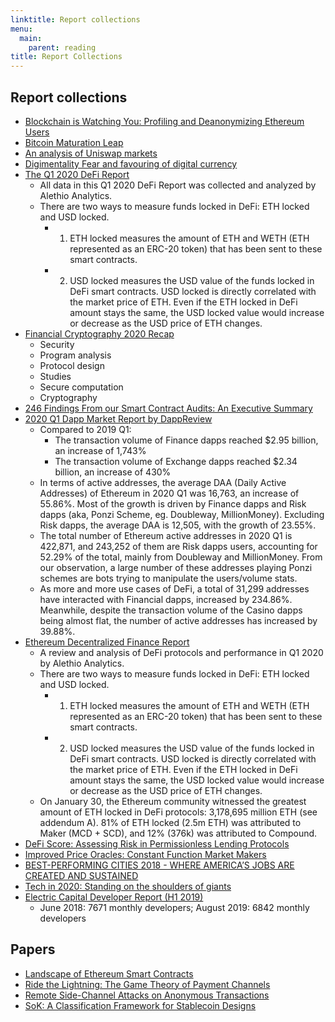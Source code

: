 ```yaml
---
linktitle: Report collections
menu:
  main:
    parent: reading
title: Report Collections
---
```


## Report collections

- [Blockchain is Watching You: Profiling and Deanonymizing Ethereum Users](https://arxiv.org/abs/2005.14051)
- [Bitcoin Maturation Leap](https://data.bloomberglp.com/professional/sites/10/Bloomberg-Crypto-Outlook-April-2020.pdf)
- [An analysis of Uniswap markets](https://arxiv.org/abs/1911.03380)
- [Digimentality Fear and favouring of digital currency](https://digitalcurrency.economist.com/)
- [The Q1 2020 DeFi Report](https://cdn2.hubspot.net/hubfs/4795067/Alethio%20Defi%20Report%20-%202020.pdf)
  - All data in this Q1 2020 DeFi Report was collected and analyzed by Alethio Analytics.
  - There are two ways to measure funds locked in DeFi: ETH locked and USD locked.
    - 1. ETH locked measures the amount of ETH and WETH (ETH represented as an ERC-20 token) that has been sent to these smart contracts.
    - 2. USD locked measures the USD value of the funds locked in DeFi smart contracts. USD locked is directly correlated with the market price of ETH. Even if the ETH locked in DeFi amount stays the same, the USD locked value would increase or decrease as the USD price of ETH changes.  
- [Financial Cryptography 2020 Recap](https://blog.trailofbits.com/2020/03/18/financial-cryptography-2020-recap/)
  - Security
  - Program analysis
  - Protocol design
  - Studies
  - Secure computation
  - Cryptography
- [246 Findings From our Smart Contract Audits: An Executive Summary](https://blog.trailofbits.com/2019/08/08/246-findings-from-our-smart-contract-audits-an-executive-summary/)
- [2020 Q1 Dapp Market Report by DappReview](https://dapp.review/article/251)
  - Compared to 2019 Q1:
    - The transaction volume of Finance dapps reached $2.95 billion, an increase of 1,743%
    - The transaction volume of Exchange dapps reached $2.34 billion, an increase of 430%
  - In terms of active addresses, the average DAA (Daily Active Addresses) of Ethereum in 2020 Q1 was 16,763, an increase of 55.86%. Most of the growth is driven by Finance dapps and Risk dapps (aka, Ponzi Scheme, eg. Doubleway, MillionMoney). Excluding Risk dapps, the average DAA is 12,505, with the growth of 23.55%.
  - The total number of Ethereum active addresses in 2020 Q1 is 422,871, and 243,252 of them are Risk dapps users, accounting for 52.29% of the total, mainly from Doubleway and MillionMoney. From our observation, a large number of these addresses playing Ponzi schemes are bots trying to manipulate the users/volume stats.
  - As more and more use cases of DeFi, a total of 31,299 addresses have interacted with Financial dapps, increased by 234.86%. Meanwhile, despite the transaction volume of the Casino dapps being almost flat, the number of active addresses has increased by 39.88%.
- [Ethereum Decentralized Finance Report](https://cdn2.hubspot.net/hubfs/4795067/Alethio%20Defi%20Report%20-%202020.pdf)
  - A review and analysis of DeFi protocols and performance in Q1 2020 by Alethio Analytics.
  - There are two ways to measure funds locked in DeFi: ETH locked and USD locked.
    - 1. ETH locked measures the amount of ETH and WETH (ETH represented as an ERC-20
token) that has been sent to these smart contracts.
    - 2. USD locked measures the USD value of the funds locked in DeFi smart contracts. USD
locked is directly correlated with the market price of ETH. Even if the ETH locked in DeFi
amount stays the same, the USD locked value would increase or decrease as the USD price
of ETH changes.
  -  On January 30, the Ethereum community witnessed the greatest amount of ETH
locked in DeFi protocols: 3,178,695 million ETH (see addendum A). 81% of ETH locked (2.5m ETH)
was attributed to Maker (MCD + SCD), and 12% (376k) was attributed to Compound.
- [DeFi Score: Assessing Risk in Permissionless Lending Protocols](https://github.com/ConsenSys/defi-score/blob/master/whitepaper.md)
- [Improved Price Oracles: Constant Function Market
Makers](https://arxiv.org/pdf/2003.10001.pdf)
- [BEST-PERFORMING CITIES 2018 - WHERE AMERICA’S JOBS ARE CREATED AND SUSTAINED](http://www.best-cities.org/2018/best-performing-cities-report-2018.pdf)
- [Tech in 2020: Standing on the shoulders of giants](https://www.ben-evans.com/presentations)
- [Electric Capital Developer Report (H1 2019)](https://medium.com/@ElectricCapital/electric-capital-developer-report-h1-2019-7d836d68fecb)
  - June 2018: 7671 monthly developers; August 2019: 6842 monthly developers

## Papers

- [Landscape of Ethereum Smart Contracts](http://fc20.ifca.ai/wtsc/WTSC2020/WTSC20_paper_14.pdf)
- [Ride the Lightning: The Game Theory of Payment Channels](https://fc20.ifca.ai/preproceedings/134.pdf)
- [Remote Side-Channel Attacks on Anonymous Transactions](https://eprint.iacr.org/2020/220.pdf)
- [SoK: A Classification Framework for Stablecoin Designs](https://fc20.ifca.ai/preproceedings/119.pdf)
